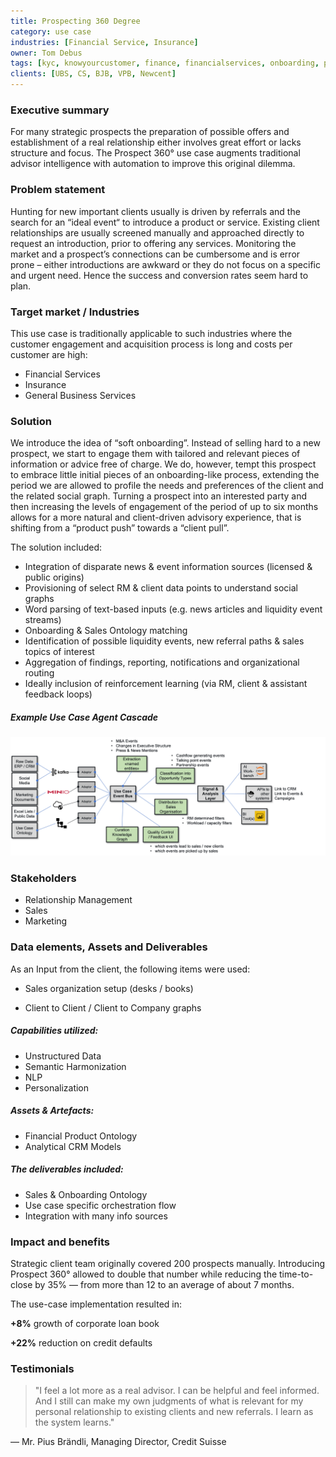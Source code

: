 ```yaml
---
title: Prospecting 360 Degree
category: use case
industries: [Financial Service, Insurance]
owner: Tom Debus
tags: [kyc, knowyourcustomer, finance, financialservices, onboarding, prospecting, prospect360]
clients: [UBS, CS, BJB, VPB, Newcent]
---
```


### Executive summary
For many strategic prospects the preparation of possible offers and establishment of a real relationship either involves great effort or lacks structure and focus. The Prospect 360° use case augments traditional advisor intelligence with automation to improve this original dilemma.

<!-- 2 Problem statement -->
### Problem statement
Hunting for new important clients usually is driven by referrals and the search for an “ideal event“ to introduce a product or service. Existing client relationships are usually screened manually and approached directly to request an introduction, prior to offering any services. Monitoring the market and a prospect’s connections can be cumbersome and is error prone – either introductions are awkward or they do not focus on a specific and urgent need. Hence the success and conversion rates seem hard to plan.

<!-- 3 Target markets -->
### Target market / Industries
This use case is traditionally applicable to such industries where the customer engagement and acquisition process is long and costs per customer are high: 

* Financial Services
* Insurance
* General Business Services

<!-- 4 Solution description -->

### Solution
We introduce the idea of “soft onboarding”. Instead of selling hard to a new prospect, we start to engage them with tailored and relevant pieces of information or advice free of charge. We do, however, tempt this prospect to embrace little initial pieces of an onboarding-like process, extending the period we are allowed to profile the needs and preferences of the client and the related social graph. Turning a prospect into an interested party and then increasing the levels of engagement of the period of up to six months allows for a more natural and client-driven advisory experience, that is shifting from a “product push” towards a “client pull”.

The solution included:

- Integration of disparate news & event information sources (licensed & public origins)
- Provisioning of select RM & client data points to understand social graphs
- Word parsing of text-based inputs (e.g. news articles and liquidity event streams)
- Onboarding & Sales Ontology matching
- Identification of possible liquidity events, new referral paths & sales topics of interest
- Aggregation of findings, reporting, notifications and organizational routing
- Ideally inclusion of reinforcement learning (via RM, client & assistant feedback loops)



##### Example Use Case Agent Cascade



![Example Prospecting 360 Event Cascade](./img/uc_001_2021.png)

<!-- 5 Stakeholders -->

### Stakeholders
- Relationship Management
- Sales
- Marketing

<!-- 6 Inputs, tools and deliverables -->
### Data elements, Assets and Deliverables

As an Input from the client, the following items were used:

- Sales organization setup (desks / books)
  
- Client to Client / Client to Company graphs

##### Capabilities utilized:

- Unstructured Data  
- Semantic Harmonization
- NLP  
- Personalization

##### Assets & Artefacts:

- Financial Product Ontology
- Analytical CRM Models

##### The deliverables included:

- Sales & Onboarding Ontology
- Use case specific orchestration flow
- Integration with many info sources

<!-- 7 Implementation results -->
### Impact and benefits
Strategic client team originally covered 200 prospects manually. Introducing Prospect 360° allowed to double that number while reducing the time-to-close by 35% — from more than 12 to an average of about 7 months.

The use-case implementation resulted in:

**+8%** growth of corporate loan book

**+22%** reduction on credit defaults

<!-- 8 Testimonials -->

### Testimonials

> "I feel a lot more as a real advisor. I can be helpful and feel informed. And I still can make my own judgments of what is relevant for my personal relationship to existing clients and new referrals. I learn as the system learns."

— Mr. Pius Brändli, Managing Director, Credit Suisse
